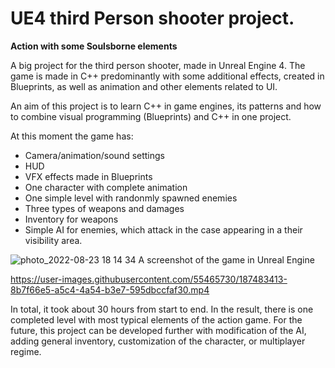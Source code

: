 # UE4 third Person shooter project. 

**Action with some Soulsborne elements**

A big project for the third person shooter, made in Unreal Engine 4. The game is made in C++ predominantly with some additional effects, created in Blueprints, as well as animation and other elements related to UI. 

An aim of this project is to learn C++ in game engines, its patterns and how to combine visual programming (Blueprints) and C++ in one project. 

At this moment the game has:
- Camera/animation/sound settings
- HUD 
- VFX effects made in Blueprints 
- One character with complete animation 
- One simple level with randonmly spawned enemies
- Three types of weapons and damages 
- Inventory for weapons
- Simple AI for enemies, which attack in the case appearing in a their visibility area. 

![photo_2022-08-23 18 14 34](https://user-images.githubusercontent.com/55465730/186211422-cc48e516-d036-40fc-887d-cca2b40602f5.jpeg)
A screenshot of the game in Unreal Engine 

https://user-images.githubusercontent.com/55465730/187483413-8b7f66e5-a5c4-4a54-b3e7-595dbccfaf30.mp4


In total, it took about 30 hours from start to end. In the result, there is one completed level with most typical elements of the action game. For the future, this project can be developed further with modification of the AI, adding general inventory, customization of the character, or multiplayer regime. 
